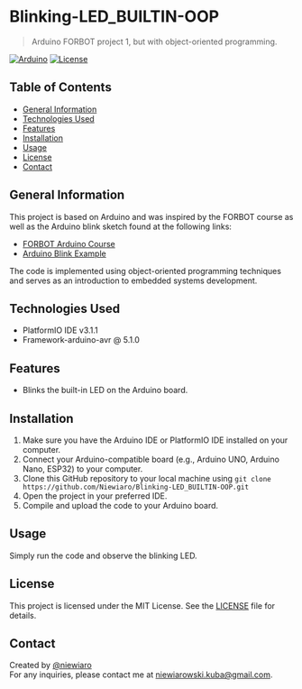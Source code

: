 # Blinking-LED_BUILTIN-OOP

> Arduino FORBOT project 1, but with object-oriented programming.

[![Arduino](https://img.shields.io/badge/Arduino-Programming-orange.svg)](https://www.arduino.cc/)
[![License](https://img.shields.io/badge/License-MIT-blue.svg)](https://opensource.org/licenses/MIT)

## Table of Contents

- [General Information](#general-information)
- [Technologies Used](#technologies-used)
- [Features](#features)
- [Installation](#installation)
- [Usage](#usage)
- [License](#license)
- [Contact](#contact)

## General Information

This project is based on Arduino and was inspired by the FORBOT course as well as the Arduino blink sketch found at the following links:
- [FORBOT Arduino Course](https://forbot.pl/blog/kurs-arduino-srodowisko-jak-zaczac-programowac-id936)
- [Arduino Blink Example](https://www.arduino.cc/en/Tutorial/BuiltInExamples/Blink)

The code is implemented using object-oriented programming techniques and serves as an introduction to embedded systems development.

## Technologies Used

- PlatformIO IDE v3.1.1
- Framework-arduino-avr @ 5.1.0

## Features

- Blinks the built-in LED on the Arduino board.

## Installation

1. Make sure you have the Arduino IDE or PlatformIO IDE installed on your computer.
2. Connect your Arduino-compatible board (e.g., Arduino UNO, Arduino Nano, ESP32) to your computer.
3. Clone this GitHub repository to your local machine using `git clone https://github.com/Niewiaro/Blinking-LED_BUILTIN-OOP.git`
4. Open the project in your preferred IDE.
5. Compile and upload the code to your Arduino board.

## Usage

Simply run the code and observe the blinking LED.

## License

This project is licensed under the MIT License. See the [LICENSE](LICENSE) file for details.

## Contact

Created by [@niewiaro](https://github.com/Niewiaro)  
For any inquiries, please contact me at niewiarowski.kuba@gmail.com.
